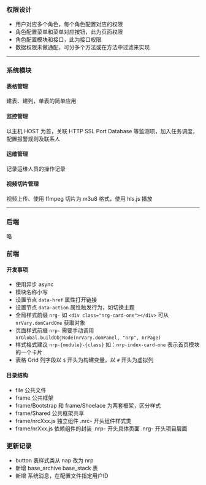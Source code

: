 ### 权限设计
- 用户对应多个角色，每个角色配置对应的权限
- 角色配置菜单和菜单对应按钮，此为页面权限
- 角色配置模块和接口，此为接口权限
- 数据权限未做通配，可分多个方法或在方法中过滤来实现

---

### 系统模块

#### 表格管理
建表、建列，单表的简单应用

#### 监控管理
以主机 HOST 为首，关联 HTTP SSL Port Database 等监测项，加入任务调度，配置报警规则及联系人

#### 运维管理
记录运维人员的操作记录

#### 视频切片管理
视频上传、使用 ffmpeg 切片为 m3u8 格式，使用 hls.js 播放

---

### 后端
略

### 前端

#### 开发事项
- 使用异步 async
- 模块名称小写
- 设置节点 `data-href` 属性打开链接
- 设置节点 `data-action` 属性触发行为，如切换主题
- 全局样式前缀 `nrg-` 如 `<div class="nrg-card-one"></div>` 可从 `nrVary.domCardOne` 获取对象
- 页面样式前缀 `nrp-` 需要手动调用 `nrGlobal.buildObjNode(nrVary.domPanel, "nrp", nrPage)`
- 样式格式建议 `nrp-{module}-{class}` 如：`nrp-index-card-one` 表示首页模块的一个卡片
- 表格 Grid 列字段以 `$` 开头为构建变量，以 `#` 开头为虚拟列

#### 目录结构
- file 公共文件
- frame 公共框架
- frame/Bootstrap 和 frame/Shoelace 为两套框架，区分样式
- frame/Shared 公共框架共享
- frame/nrcXxx.js 独立组件 .nrc- 开头组件样式类
- frame/nrXxx.js 依赖组件的封装 .nrp- 开头具体页面 .nrg- 开头项目层面

### 更新记录
- button 表样式类从 nap 改为 nrp
- 新增 base_archive base_stack 表
- 新增 系统消息，在配置文件指定用户ID